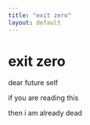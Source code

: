 ```yaml
---
title: "exit zero"
layout: default
---
```


# exit zero  
  
dear future self  
  
if you are reading this  
  
then i am already dead  
  
  
  
  
  
  
  
